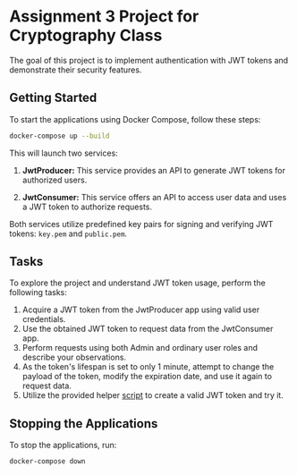 # Assignment 3 Project for Cryptography Class

The goal of this project is to implement authentication with JWT tokens and demonstrate their security features.

## Getting Started

To start the applications using Docker Compose, follow these steps:

```bash
docker-compose up --build
```

This will launch two services:

1. **JwtProducer:** This service provides an API to generate JWT tokens for authorized users.

2. **JwtConsumer:** This service offers an API to access user data and uses a JWT token to authorize requests.

Both services utilize predefined key pairs for signing and verifying JWT tokens: `key.pem` and `public.pem`.

## Tasks

To explore the project and understand JWT token usage, perform the following tasks:

1. Acquire a JWT token from the JwtProducer app using valid user credentials.
2. Use the obtained JWT token to request data from the JwtConsumer app.
3. Perform requests using both Admin and ordinary user roles and describe your observations.
4. As the token's lifespan is set to only 1 minute, attempt to change the payload of the token, modify the expiration date, and use it again to request data.
5. Utilize the provided helper [script](./script.sh) to create a valid JWT token and try it.


## Stopping the Applications

To stop the applications, run:

```bash
docker-compose down
```